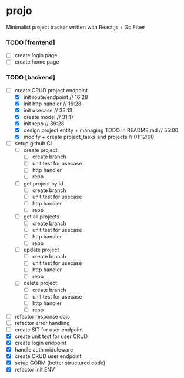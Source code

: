 # projo
Minimalist project tracker written with React.js + Go Fiber

### TODO [frontend]
 - [ ] create login page
 - [ ] create home page
### TODO [backend]
 - [ ] create CRUD project endpoint
    - [x] init route/endpoint // 16:28
    - [x] init http handler // 16:28
    - [x] init usecase // 35:13
    - [x] create model // 31:17
    - [x] init repo // 39:28
    - [x] design project entity + managing TODO in README.md // 55:00
    - [x] modify + create project_tasks and projects // 01:12:00
 - [ ] setup github CI
    - [ ] create project
      - [ ] create branch
      - [ ] unit test for usecase
      - [ ] http handler
      - [ ] repo
    - [ ] get project by id
      - [ ] create branch
      - [ ] unit test for usecase
      - [ ] http handler
      - [ ] repo
    - [ ] get all projects
      - [ ] create branch
      - [ ] unit test for usecase
      - [ ] http handler
      - [ ] repo
    - [ ] update project
      - [ ] create branch
      - [ ] unit test for usecase
      - [ ] http handler
      - [ ] repo
    - [ ] delete project
      - [ ] create branch
      - [ ] unit test for usecase
      - [ ] http handler
      - [ ] repo
 - [ ] refactor response objs
 - [ ] refactor error handling
 - [ ] create SIT for user endpoint
 - [x] create unit test for user CRUD
 - [x] create login endpoint
 - [x] handle auth middleware
 - [x] create CRUD user endpoint
 - [x] setup GORM (better structured code)
 - [x] refactor init ENV
